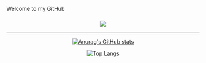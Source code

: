 Welcome to my GitHub

<h3 align="center">
  <a href="https://discord.com/users/213388564400963585" alt="Discord">
      <img src="https://panels-images.twitch.tv/panel-165583853-image-fe238e64-3a80-4bc8-99e7-f3ff04ea8b66"/>
  </a>
</h3>

<hr>

<div align="center">


[![Anurag's GitHub stats](https://github-readme-stats.vercel.app/api?username=calvinhofman&show_icons=true&theme=synthwave&count_private=true)](https://github.com/calvinhofman)

[![Top Langs](https://github-readme-stats.vercel.app/api/top-langs/?username=calvinhofman&layout=compact&theme=synthwave&count_private=true)](https://github.com/calvinhofman)



</div>
